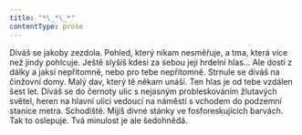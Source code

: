 ```yaml
---
title: "*\_*\_*"
contentType: prose
---
```


Díváš se jakoby zezdola. Pohled, který nikam nesměřuje, a tma, která více než jindy pohlcuje. Ještě slyšíš kdesi za sebou její hrdelní hlas… Ale dosti z dálky a jaksi nepřítomně, nebo pro tebe nepřítomně. Strnule se díváš na činžovní domy. Malý dav, který tě někam unáší. Ten hlas je od tebe vzdálen šest let. Díváš se do černoty ulic s nejasným probleskováním žlutavých světel, heren na hlavní ulici vedoucí na náměstí s vchodem do podzemní stanice metra. Schodiště. Míjíš divné stánky ve fosforeskujících barvách. Tak to oslepuje. Tvá minulost je ale šedohnědá.
